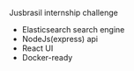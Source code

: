 Jusbrasil internship challenge


- Elasticsearch search engine
- NodeJs(express) api
- React UI
- Docker-ready